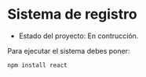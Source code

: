 <h1>Sistema de registro</h1>

- Estado del proyecto: En contrucción.

Para ejecutar el sistema debes poner: 

```npm install react```
